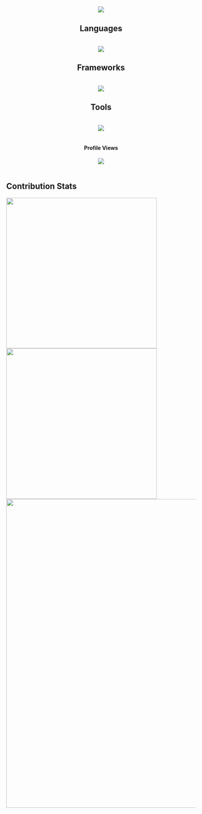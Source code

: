 
<h1 align="center">
    <img src="https://readme-typing-svg.herokuapp.com/?font=Righteous&size=35&center=true&vCenter=true&width=500&height=70&duration=4000&lines=Hi+There!+👋;+I'm+Janudi+Meegoda;" />
</h1>

<!-- I’m a 2nd year Software Engineering student with a keen interest in backend development and software quality assurance. I’m passionate about building reliable systems and continuously improving my skills in these areas. 😊 -->


 <div align="center"> 
   
  <!-- <a href="akilalakshitha45@gmail.com">
    <img src="https://img.shields.io/badge/Gmail-333333?style=for-the-badge&logo=gmail&logoColor=red" />
  </a> 
  <a href="https://www.linkedin.com/in/akila-lakshitha/" target="_blank">
    <img src="https://img.shields.io/badge/LinkedIn-0077B5?style=for-the-badge&logo=linkedin&logoColor=white" target="_blank" />
  </a> 
<a href="https://github.com/mrakiyaaa" target="_blank">
     <img src="https://img.shields.io/badge/Portfolio-FF5722?style=for-the-badge&logo=todoist&logoColor=white" target="_blank" /> <!-- sqlite, safari, google-chrome are other good icon options 
  </a> -->

 <!-- [![Facebook](https://img.shields.io/badge/Facebook-%231877F2.svg?logo=Facebook&logoColor=white)](https://facebook.com/akila.lakshitha.75) [![Instagram](https://img.shields.io/badge/Instagram-%23E4405F.svg?logo=Instagram&logoColor=white)](https://instagram.com/mr.akiyaa_/) [![LinkedIn](https://img.shields.io/badge/LinkedIn-%230077B5.svg?logo=linkedin&logoColor=white)](https://linkedin.com/in/akila-lakshitha/) [![Medium](https://img.shields.io/badge/Medium-12100E?logo=medium&logoColor=white)](https://medium.com/@@akilalakshitha) [![Stack Overflow](https://img.shields.io/badge/-Stackoverflow-FE7A16?logo=stack-overflow&logoColor=white)](https://stackoverflow.com/users/27780116) -->

</div> 



<h2 align="center"> Languages </h2>
<br/>
<div align="center">
    <img src="https://skillicons.dev/icons?i=c,cs,html,css,js,java" /><br>
</div>

<h2 align="center"> Frameworks </h2>
<br/>
<div align="center">
    <img src="https://skillicons.dev/icons?i=dotnet,bootstrap,selenium,react,spring" /><br>
</div>

<h2 align="center"> Tools </h2>
<br/>
<div align="center">
    <img src="https://skillicons.dev/icons?i=vscode,visualstudio,git,github,notion,figma,firebase"/><br>
</div>



<br>
<div align="center">
  <h4>Profile Views</h4>
  <img src="https://profile-counter.glitch.me/djdJANU/count.svg?"  />
</div>
<br>
<!--   <p align="statr">
    <img src ="https://raw.githubusercontent.com/mrakiyaaa/mrakiyaaa/output/github-contribution-grid-snake-dark.svg">
  </p> -->


  ## Contribution Stats

  <div align="start">
    <img width="400px" src="https://github-readme-stats.vercel.app/api?username=djdJANU&theme=gotham&show_icons=true&hide_border=true&count_private=true" />
    <img width="400px" src="https://github-readme-streak-stats.herokuapp.com/?user=djdJANU&theme=gotham&hide_border=true" />
    <img width="820px" src="https://github-profile-summary-cards.vercel.app/api/cards/profile-details?username=djdJANU&theme=gotham&hide_border=true">
    
  </div>
